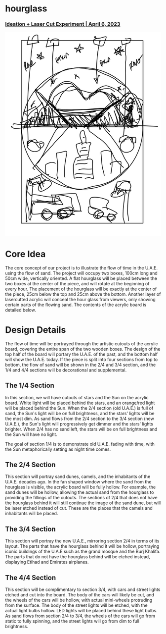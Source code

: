 # hourglass

### [Ideation + Laser Cut Experiment | April 6, 2023 ](https://github.com/gauthamdk/hourglass/tree/main/ideation)

![](images/oldtonew.1.png)


# Core Idea
The core concept of our project is to illustrate the flow of time in the U.A.E. using the flow of sand. The project will occupy two boxes, 100cm long and 50cm wide, vertically oriented. A flat hourglass will be placed between the two boxes at the center of the piece, and will rotate at the beginning of every hour. The placement of the hourglass will be exactly at the center of the piece, 25cm below the top and 25cm above the bottom. Another layer of lasercutted acrylic will conceal the hour glass from viewers, only showing certain parts of the flowing sand. The contents of the acrylic board is detailed below. 

# Design Details
The flow of time will be portrayed through the artistic cutouts of the acrylic board, covering the entire span of the two wooden boxes. The design of the top half of the board will portary the U.A.E. of the past, and the bottom half will show the U.A.E. today. If the piece is split into four sections from top to bottom, the flow of sand will be shown in the 2/4 and 3/4 section, and the 1/4 and 4/4 sections will be decorational and supplemental. 

## The 1/4 Section
In this section, we will have cutouts of stars and the Sun on the acrylic board. White light will be placed behind the stars, and an orange/red light will be placed behind the Sun. When the 2/4 section (old U.A.E.) is full of sand, the Sun's light will be on full brightness, and the stars' lights will be the most dim. As sand flows from the 2/4 section to the 3/4 section (new U.A.E.), the Sun's light will progressively get dimmer and the stars' lights brighter. When 2/4 has no sand left, the stars will be on full brightness and the Sun will have no light. 

The goal of section 1/4 is to demonstrate old U.A.E. fading with time, with the Sun metaphorically setting as night time comes. 

## The 2/4 Section
This section will portray sand dunes, camels, and the inhabitants of the U.A.E. decades ago. In the fan shaped window where the sand from the hourglass is visible, the acrylic board will be fully hollow. For example, the sand dunes will be hollow, allowing the actual sand from the hourglass to providing the fillings of the cutouts. The sections of 2/4 that does not have the hourglass behind it will still continue the image of the sand dune, but will be laser etched instead of cut. These are the places that the camels and inhabitants will be placed. 

## The 3/4 Section
This section will portray the new U.A.E., mirroring section 2/4 in terms of its layout. The parts that have the hourglass behind it will be hollow, portraying iconic buildings of the U.A.E such as the grand mosque and the Burj Khalifa. The parts that do not have the hourglass behind will be etched instead, displaying Etihad and Emirates airplanes. 

## The 4/4 Section
This section will be complimentary to section 3/4, with cars and street lights etched and cut into the board. The body of the cars will likely be cut, and the wheels of the cars will be hollow, with actual mini-wheels protruding from the surface. The body of the street lights will be etched, with the actual light bulbs hollow. LED lights will be placed behind these light bulbs. As sand flows from section 2/4 to 3/4, the wheels of the cars will go from static to fully spinning, and the street lights will go from dim to full brightness. 

